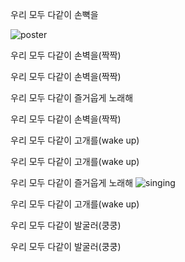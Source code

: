 우리 모두 다같이 손뼉을

![poster](resource/title.jpeg)

우리 모두 다같이 손벽을(짝짝)

우리 모두 다같이 손벽을(짝짝)

우리 모두 다같이 즐거웁게 노래해

우리 모두 다같이 손벽을(짝짝)

우리 모두 다같이 고개를(wake up)

우리 모두 다같이 고개를(wake up)

우리 모두 다같이 즐거웁게 노래해
![singing](resource/singing.png)

우리 모두 다같이 고개를(wake up)

우리 모두 다같이 발굴러(쿵쿵)

우리 모두 다같이 발굴러(쿵쿵)

